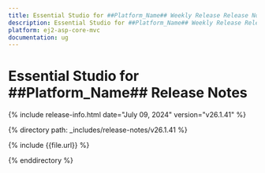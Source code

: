 ```yaml
---
title: Essential Studio for ##Platform_Name## Weekly Release Release Notes  
description: Essential Studio for ##Platform_Name## Weekly Release Release Notes  
platform: ej2-asp-core-mvc
documentation: ug
---
```


# Essential Studio for ##Platform_Name##  Release Notes  

{% include release-info.html date="July 09, 2024"  version="v26.1.41" %}

{% directory path: _includes/release-notes/v26.1.41 %}

{% include {{file.url}} %}

{% enddirectory %}